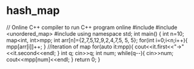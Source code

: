 # hash_map

// Online C++ compiler to run C++ program online
#include <iostream>
#include <unordered_map>
#include <map>
using namespace std;
int main() {
    int n=10;
    map<int, int>mpp;
    int arr[n]={2,7,5,12,9,2,4,7,5, 5, 5};
    for(int i=0;i<n;i++){
        mpp[arr[i]]++;
    }
    //iteration of map
    for(auto it:mpp){
        cout<<it.first<<"->"<<it.second<<endl;
    }
    int q;
    cin>>q;
    int num;
    while(q--){
        cin>>num;
        cout<<mpp[num]<<endl;
    }
    return 0;
}
